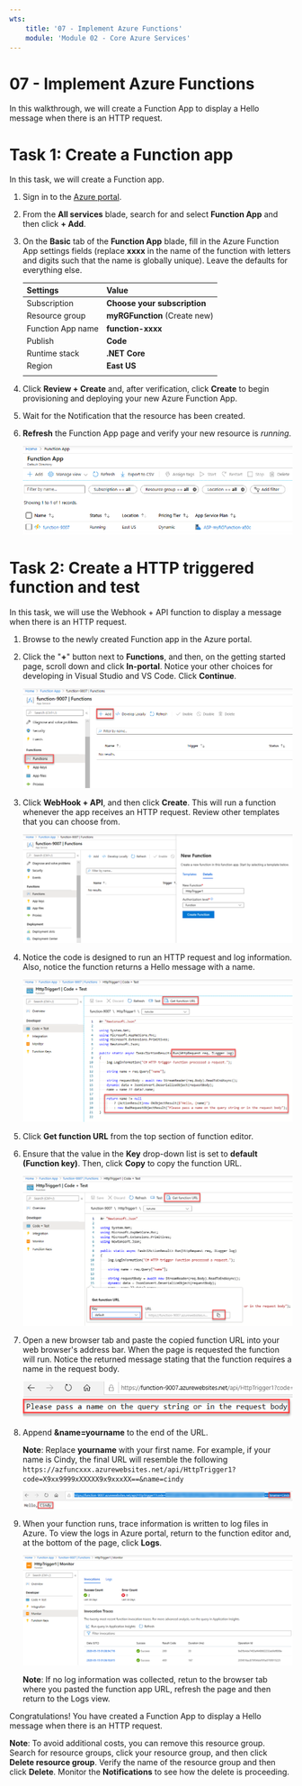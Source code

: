 ```yaml
---
wts:
    title: '07 - Implement Azure Functions'
    module: 'Module 02 - Core Azure Services'
---
```

# 07 - Implement Azure Functions

In this walkthrough, we will create a Function App to display a Hello message when there is an HTTP request. 

# Task 1: Create a Function app

In this task, we will create a Function app.

1. Sign in to the [Azure portal](https://portal.azure.com).

2. From the **All services** blade, search for and select **Function App** and then click **+ Add**.

3. On the **Basic** tab of the **Function App** blade, fill in the Azure Function App settings fields (replace **xxxx** in the name of the function with letters and digits such that the name is globally unique). Leave the defaults for everything else. 

    | Settings | Value |
    | -- | --|
    | Subscription | **Choose your subscription** |
    | Resource group | **myRGFunction** (Create new) |
    | Function App name | **function-xxxx** |
    | Publish | **Code** |
    | Runtime stack | **.NET Core** |
    | Region | **East US** |
    | | |	

4. Click **Review + Create** and, after verification, click **Create** to begin provisioning and deploying your new Azure Function App.

5. Wait for the Notification that the resource has been created.

6. **Refresh** the Function App page and verify your new resource is *running*. 

    ![Screenshot of the Function App page with the new Function app.](../images/0701.png)

# Task 2: Create a HTTP triggered function and test

In this task, we will use the Webhook + API function to display a message when there is an HTTP request. 

1. Browse to the newly created Function app in the Azure portal. 

2. Click the "**+**" button next to **Functions**, and then, on the getting started page, scroll down and click **In-portal**. Notice your other choices for developing in Visual Studio and VS Code. Click **Continue**. 

    ![Screenshot of the choose a development environment step in the azure functions for dot net getting started pane inside Azure portal. The display elements for creating a new in-portal function are highlighted. The highlighted elements are expand the function app, add new function, in-portal, and the continue button.](../images/0702.png)

3. Click **WebHook + API**, and then click **Create**. This will run a function whenever the app receives an HTTP request. Review other templates that you can choose from.

    ![Screenshot of the create a function step in the azure functions for dot net getting started pane inside Azure portal. The webhook + api button and create button are highlighted to illustrate the display elements used to add a new webhook to an Azure function.](../images/0703.png)

4. Notice the code is designed to run an HTTP request and log information. Also, notice the function returns a Hello message with a name. 

    ![Screenshot of the function code. The Hello message is hightlighted.](../images/0704.png)

5. Click **Get function URL** from the top section of function editor. 

6. Ensure that the value in the **Key** drop-down list is set to **default (Function key)**. Then, click **Copy** to copy the function URL. 

    ![Screenshot of the get function URL pane inside the function editor in Azure portal. The display elements get function URL button, set key dropdown, and copy URL button are highlighted to indicate how to obtain and copy the function URL from the function editor.](../images/0705.png)

7. Open a new browser tab and paste the copied function URL into your web browser's address bar. When the page is requested the function will run. Notice the returned message stating that the function requires a name in the request body.

    ![Screenshot of the please provide a name message.](../images/0706.png)

8. Append **&name=yourname** to the end of the URL.

    **Note**: Replace **yourname** with your first name. For example, if your name is Cindy, the final URL will resemble the following `https://azfuncxxx.azurewebsites.net/api/HttpTrigger1?code=X9xx9999xXXXXX9x9xxxXX==&name=cindy`

    ![Screenshot of a highlighted function URL and an appended example user name in the address bar of a web browser. The hello message and user name are also highlighted to illustrate the output of the function in the main browser window.](../images/0707.png)

9. When your function runs, trace information is written to log files in Azure. To view the logs in Azure portal, return to the function editor and, at the bottom of the page, click **Logs**.

    ![Screenshot of a trace information log resulting from running the function inside the function editor in Azure portal.](../images/0709.png) 

    **Note**: If no log information was collected, retun to the browser tab where you pasted the function app URL, refresh the page and then return to the Logs view.

Congratulations! You have created a Function App to display a Hello message when there is an HTTP request. 

**Note**: To avoid additional costs, you can remove this resource group. Search for resource groups, click your resource group, and then click **Delete resource group**. Verify the name of the resource group and then click **Delete**. Monitor the **Notifications** to see how the delete is proceeding.
